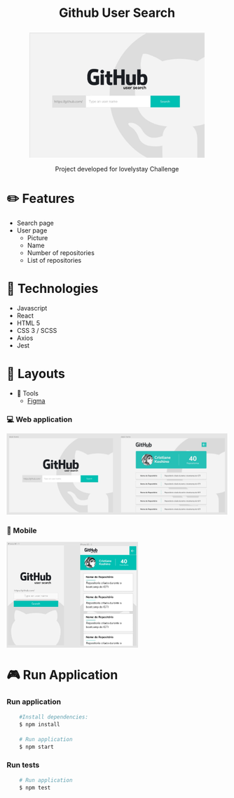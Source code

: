 # <p align="center"> Github User Search </p>

<p align="center">
<img src="./src/assets/home.jpg" width="400" />
</p>

<p align="center">Project developed for lovelystay Challenge</p>

# :pencil2: Features

* Search page
* User page
  * Picture
  * Name
  * Number of repositories
  * List of repositories

# :rocket: Technologies

* Javascript
* React
* HTML 5
* CSS 3 / SCSS
* Axios
* Jest

# :art: Layouts

* :wrench: Tools
  * [Figma](https://www.figma.com/file/ccDh3vxrNmU9lrrzJqETVy/layout?node-id=0%3A1)

### :computer: Web application

<p align="left">
<img src="./src/assets/layout-desk.jpg" width="550" />
</p>

### :iphone: Mobile

<p align="left">
<img src="./src/assets/layout-mobile.jpg" width="300" />
</p>

#  :video_game: Run Application

### Run application

```bash
    #Install dependencies:
    $ npm install

    # Run application
    $ npm start
```
### Run tests

```bash
    # Run application
    $ npm test
```
